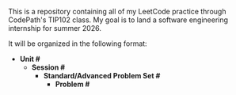 This is a repository containing all of my LeetCode practice through CodePath's TIP102 class. My goal is to land a software engineering internship for summer 2026.

It will be organized in the following format:
- **Unit #**
  - **Session #**
    - **Standard/Advanced Problem Set #**
      - **Problem #**
